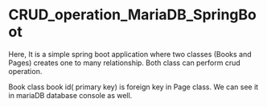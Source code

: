 # CRUD_operation_MariaDB_SpringBoot
Here, It is a simple spring boot application where two classes (Books and Pages) creates one to many relationship. Both class can perform crud operation.

Book class book id( primary key) is foreign key in Page class. We can see it in mariaDB database console as well.